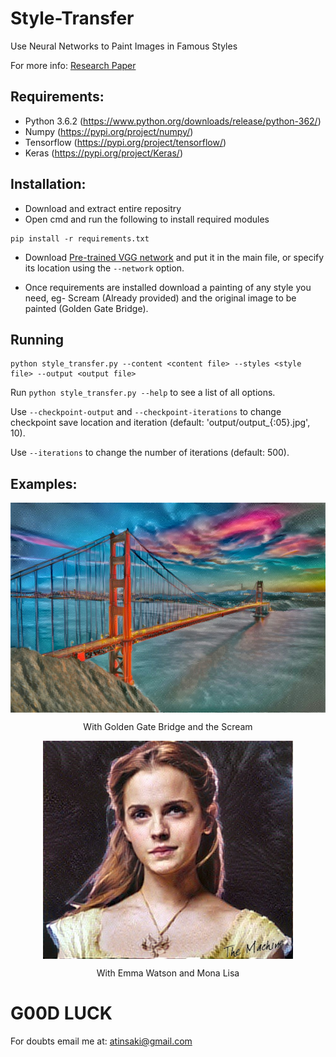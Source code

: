 # Style-Transfer
Use Neural Networks to Paint Images in Famous Styles

For more info: [Research Paper][paper]

## Requirements:
* Python 3.6.2 (https://www.python.org/downloads/release/python-362/)
* Numpy (https://pypi.org/project/numpy/)
* Tensorflow (https://pypi.org/project/tensorflow/)
* Keras (https://pypi.org/project/Keras/)

## Installation:
* Download and extract entire repositry
* Open cmd and run the following to install required modules
```
pip install -r requirements.txt 
```
* Download [Pre-trained VGG network][net] and put it in the main file, or specify its location using the `--network` option.

* Once requirements are installed download a painting of any style you need, eg- Scream (Already provided) and the original image to be painted (Golden Gate Bridge).

## Running
```
python style_transfer.py --content <content file> --styles <style file> --output <output file>
```
Run `python style_transfer.py --help` to see a list of all options.

Use `--checkpoint-output` and `--checkpoint-iterations` to change checkpoint save location and iteration (default: 'output/output_{:05}.jpg', 10).

Use `--iterations` to change the number of iterations (default: 500).

## Examples:
<p align="center">
<img src="https://github.com/crypto-code/Style-Transfer/blob/master/assets/gate_final.jpg" width="600" align="middle" />   </p>
<p align="center">With Golden Gate Bridge and the Scream</p>
  <p align="center">
<img src="https://github.com/crypto-code/Style-Transfer/blob/master/assets/output_final.jpg" width="400" align="middle" />  </p>
<p align="center">With Emma Watson and Mona Lisa</p>

# G00D LUCK

For doubts email me at:
atinsaki@gmail.com

[net]: http://www.vlfeat.org/matconvnet/models/imagenet-vgg-verydeep-19.mat
[paper]: http://arxiv.org/pdf/1508.06576v2.pdf
